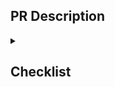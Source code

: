 ## PR Description

<details>
  <summary><h2>Checklist</h2></summary>

- [ ] This PR is atomic (i.e., it fixes one issue at a time).
- [ ] The title is a concise [semantic commit message](https://www.conventionalcommits.org/) (e.g. "fix: correctly handle undefined properties").
- [ ] `yarn test` runs successfully
- For new features:
  - [ ] Has unit tests.
  - [ ] Has documentation under `site/docs/` + examples.

Tips:

- https://medium.com/@greenberg/writing-pull-requests-your-coworkers-might-enjoy-reading-9d0307e93da3 is a nice article about writing a nice PR.
- Use draft PR for work in progress PRs / when you want early feedback (https://github.blog/2019-02-14-introducing-draft-pull-requests/).
</details>
